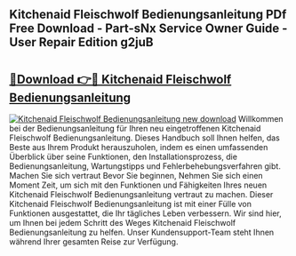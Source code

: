 ## Kitchenaid Fleischwolf Bedienungsanleitung PDf Free Download - Part-sNx Service Owner Guide - User Repair Edition g2juB

# <h2><a href="http://df1cm23.blite.top/?on=Kitchenaid+Fleischwolf+Bedienungsanleitung">🔗Download 👉🔴 Kitchenaid Fleischwolf Bedienungsanleitung</a></h2>

[![Kitchenaid Fleischwolf Bedienungsanleitung new download](https://i.imgur.com/lujVjoI.png)](http://df1cm23.blite.top/?on=Kitchenaid+Fleischwolf+Bedienungsanleitung)
Willkommen bei der Bedienungsanleitung für Ihren neu eingetroffenen Kitchenaid Fleischwolf Bedienungsanleitung. Dieses Handbuch soll Ihnen helfen, das Beste aus Ihrem Produkt herauszuholen, indem es einen umfassenden Überblick über seine Funktionen, den Installationsprozess, die Bedienungsanleitung, Wartungstipps und Fehlerbehebungsverfahren gibt. Machen Sie sich vertraut Bevor Sie beginnen, Nehmen Sie sich einen Moment Zeit, um sich mit den Funktionen und Fähigkeiten Ihres neuen Kitchenaid Fleischwolf Bedienungsanleitung vertraut zu machen. Dieser Kitchenaid Fleischwolf Bedienungsanleitung ist mit einer Fülle von Funktionen ausgestattet, die Ihr tägliches Leben verbessern. Wir sind hier, um Ihnen bei jedem Schritt des Weges Kitchenaid Fleischwolf Bedienungsanleitung zu helfen. Unser Kundensupport-Team steht Ihnen während Ihrer gesamten Reise zur Verfügung.
